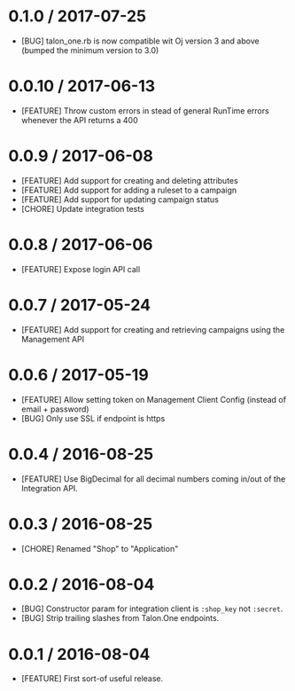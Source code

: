 # 0.1.0 / 2017-07-25

* [BUG] talon_one.rb is now compatible wit Oj version 3 and above (bumped the minimum version to 3.0)

# 0.0.10 / 2017-06-13

* [FEATURE] Throw custom errors in stead of general RunTime errors whenever the API returns a 400

# 0.0.9 / 2017-06-08

* [FEATURE] Add support for creating and deleting attributes
* [FEATURE] Add support for adding a ruleset to a campaign
* [FEATURE] Add support for updating campaign status
* [CHORE] Update integration tests

# 0.0.8 / 2017-06-06

* [FEATURE] Expose login API call

# 0.0.7 / 2017-05-24

* [FEATURE] Add support for creating and retrieving campaigns using the Management API

# 0.0.6 / 2017-05-19

* [FEATURE] Allow setting token on Management Client Config (instead of email + password)
* [BUG] Only use SSL if endpoint is https

# 0.0.4 / 2016-08-25

* [FEATURE] Use BigDecimal for all decimal numbers coming in/out of the
  Integration API.

# 0.0.3 / 2016-08-25

* [CHORE] Renamed "Shop" to "Application"

# 0.0.2 / 2016-08-04

* [BUG] Constructor param for integration client is `:shop_key` not `:secret`.
* [BUG] Strip trailing slashes from Talon.One endpoints.

# 0.0.1 / 2016-08-04

* [FEATURE] First sort-of useful release.
